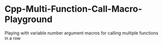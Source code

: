 # Cpp-Multi-Function-Call-Macro-Playground
Playing with variable number argument macros for calling multiple functions in a row
